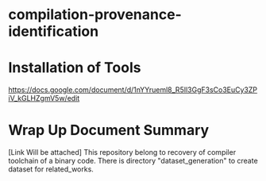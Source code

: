# compilation-provenance-identification
# Installation of Tools
https://docs.google.com/document/d/1nYYrueml8_R5Il3GgF3sCo3EuCy3ZPiV_kGLHZgmV5w/edit

# Wrap Up Document Summary
[Link Will be attached]
This repository belong to recovery of compiler toolchain of a binary code.
There is directory "dataset_generation" to create dataset for related_works. 
